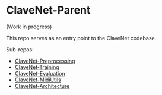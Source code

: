 # ClaveNet-Parent

(Work in progress)

This repo serves as an entry point to the ClaveNet codebase.

Sub-repos:

* [ClaveNet-Preprocessing](https://github.com/dafg05/ClaveNet-Preprocessing)
* [ClaveNet-Training](https://github.com/dafg05/ClaveNet-Training)
* [ClaveNet-Evaluation](https://github.com/dafg05/ClaveNet-Evaluation)
* [ClaveNet-MidiUtils](https://github.com/dafg05/ClaveNet-MidiUtils)
* [ClaveNet-Architecture](https://github.com/dafg05/ClaveNet-Architecture)
